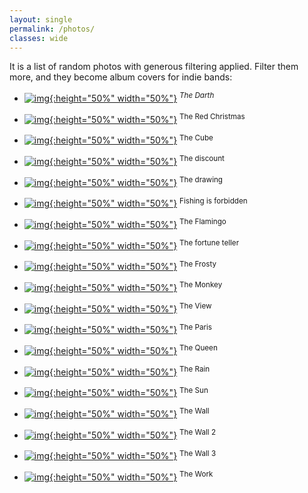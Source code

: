 ```yaml
---
layout: single
permalink: /photos/
classes: wide
---
```


It is a list of random photos with generous filtering applied. Filter them more, and they become album covers for indie bands:

* [![img](https://raw.githubusercontent.com/nomemory/andreinc-site/main/photos/darth.jpeg){:height="50%" width="50%"}](https://raw.githubusercontent.com/nomemory/andreinc-site/main/photos/darth.jpeg)
<sup>*The Darth*</sup>

* [![img](https://raw.githubusercontent.com/nomemory/andreinc-site/main/photos/christmas.jpeg){:height="50%" width="50%"}](https://raw.githubusercontent.com/nomemory/andreinc-site/main/photos/christmas.jpeg)
<sup>The Red Christmas</sup>

* [![img](https://raw.githubusercontent.com/nomemory/andreinc-site/main/photos/cube.jpeg){:height="50%" width="50%"}](https://raw.githubusercontent.com/nomemory/andreinc-site/main/photos/cube.jpeg)
<sup>The Cube</sup>

* [![img](https://raw.githubusercontent.com/nomemory/andreinc-site/main/photos/discount.jpeg){:height="50%" width="50%"}](https://raw.githubusercontent.com/nomemory/andreinc-site/main/photos/discount.jpeg)
<sup>The discount</sup>

* [![img](https://raw.githubusercontent.com/nomemory/andreinc-site/main/photos/draw.jpeg){:height="50%" width="50%"}](https://raw.githubusercontent.com/nomemory/andreinc-site/main/photos/draw.jpeg)
<sup>The drawing</sup>

* [![img](https://raw.githubusercontent.com/nomemory/andreinc-site/main/photos/fishing.jpeg){:height="50%" width="50%"}](https://raw.githubusercontent.com/nomemory/andreinc-site/main/photos/fishing.jpeg)
<sup>Fishing is forbidden</sup>

* [![img](https://raw.githubusercontent.com/nomemory/andreinc-site/main/photos/flamingo.jpeg){:height="50%" width="50%"}](https://raw.githubusercontent.com/nomemory/andreinc-site/main/photos/flamingo.jpeg)
<sup>The Flamingo</sup>

* [![img](https://raw.githubusercontent.com/nomemory/andreinc-site/main/photos/fortune.jpeg){:height="50%" width="50%"}](https://raw.githubusercontent.com/nomemory/andreinc-site/main/photos/fortune.jpeg)
<sup>The fortune teller</sup>

* [![img](https://raw.githubusercontent.com/nomemory/andreinc-site/main/photos/frosty.jpeg){:height="50%" width="50%"}](https://raw.githubusercontent.com/nomemory/andreinc-site/main/photos/frosty.jpeg)
<sup>The Frosty</sup>


* [![img](https://raw.githubusercontent.com/nomemory/andreinc-site/main/photos/monkey.jpeg){:height="50%" width="50%"}](https://raw.githubusercontent.com/nomemory/andreinc-site/main/photos/monkey.jpeg)
<sup>The Monkey</sup>

* [![img](https://raw.githubusercontent.com/nomemory/andreinc-site/main/photos/office.jpeg){:height="50%" width="50%"}](https://raw.githubusercontent.com/nomemory/andreinc-site/main/photos/office.jpeg)
<sup>The View</sup>

* [![img](https://raw.githubusercontent.com/nomemory/andreinc-site/main/photos/paris.jpeg){:height="50%" width="50%"}](https://raw.githubusercontent.com/nomemory/andreinc-site/main/photos/paris.jpeg)
<sup>The Paris</sup>

* [![img](https://raw.githubusercontent.com/nomemory/andreinc-site/main/photos/queen.jpeg){:height="50%" width="50%"}](https://raw.githubusercontent.com/nomemory/andreinc-site/main/photos/queen.jpeg)
<sup>The Queen</sup>

* [![img](https://raw.githubusercontent.com/nomemory/andreinc-site/main/photos/rain.jpeg){:height="50%" width="50%"}](https://raw.githubusercontent.com/nomemory/andreinc-site/main/photos/rain.jpeg)
<sup>The Rain</sup>

* [![img](https://raw.githubusercontent.com/nomemory/andreinc-site/main/photos/solar.jpeg){:height="50%" width="50%"}](https://raw.githubusercontent.com/nomemory/andreinc-site/main/photos/solar.jpeg)
<sup>The Sun</sup>

* [![img](https://raw.githubusercontent.com/nomemory/andreinc-site/main/photos/wall.jpeg){:height="50%" width="50%"}](https://raw.githubusercontent.com/nomemory/andreinc-site/main/photos/wall.jpeg)
<sup>The Wall</sup>

* [![img](https://raw.githubusercontent.com/nomemory/andreinc-site/main/photos/wall2.jpeg){:height="50%" width="50%"}](https://raw.githubusercontent.com/nomemory/andreinc-site/main/photos/wall2.jpeg)
<sup>The Wall 2</sup>

* [![img](https://raw.githubusercontent.com/nomemory/andreinc-site/main/photos/wall3.jpeg){:height="50%" width="50%"}](https://raw.githubusercontent.com/nomemory/andreinc-site/main/photos/wall3.jpeg)
<sup>The Wall 3</sup>

* [![img](https://raw.githubusercontent.com/nomemory/andreinc-site/main/photos/work.jpeg){:height="50%" width="50%"}](https://raw.githubusercontent.com/nomemory/andreinc-site/main/photos/work.jpeg)
<sup>The Work</sup>